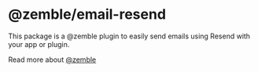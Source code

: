 # @zemble/email-resend

This package is a @zemble plugin to easily send emails using Resend with your app or plugin.

Read more about [@zemble](https://github.com/kingstinct/zemble)